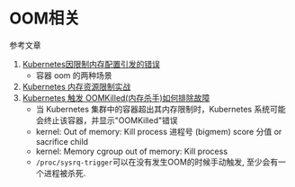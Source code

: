 # OOM相关

参考文章

1. [Kubernetes因限制内存配置引发的错误](https://cloud.tencent.com/developer/article/1411527)
    - 容器 oom 的两种场景
2. [Kubernetes 内存资源限制实战](https://www.cnblogs.com/xingzheanan/p/14837165.html)
3. [Kubernetes 触发 OOMKilled(内存杀手)如何排除故障](https://cloud.tencent.com/developer/article/2314583)
    - 当 Kubernetes 集群中的容器超出其内存限制时，Kubernetes 系统可能会终止该容器，并显示"OOMKilled"错误
    - kernel: Out of memory: Kill process 进程号 (bigmem) score 分值 or sacrifice child
    - kernel: Memory cgroup out of memory: Kill process
    - `/proc/sysrq-trigger`可以在没有发生OOM的时候手动触发, 至少会有一个进程被杀死.

